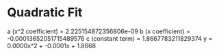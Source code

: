 
# Quadratic Fit

a (x^2 coefficient) = 2.225154872356806e-09
b (x coefficient) = -0.00013652051715489576
c (constant term) = 1.8667783211829374
y = 0.0000x^2 + -0.0001x + 1.8668
